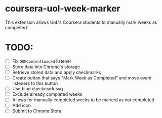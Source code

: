# coursera-uol-week-marker
This extension allows UoL's Coursera students to manually mark weeks as completed.

# TODO:
- [ ] Fix `DOMContentLoaded` listener
- [ ] Store data into Chrome's storage
- [ ] Retrieve stored data and apply checkmarks
- [ ] Create button that says "Mark Week as Completed" and move event listeners to this button
- [ ] Use blue checkmark svg
- [ ] Exclude already completed weeks
- [ ] Allows for manually completed weeks to be marked as not completed
- [ ] Add icon
- [ ] Submit to Chrome Store
